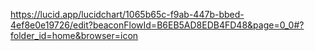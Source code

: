 https://lucid.app/lucidchart/1065b65c-f9ab-447b-bbed-4ef8e0e19726/edit?beaconFlowId=B6EB5AD8EDB4FD48&page=0_0#?folder_id=home&browser=icon
